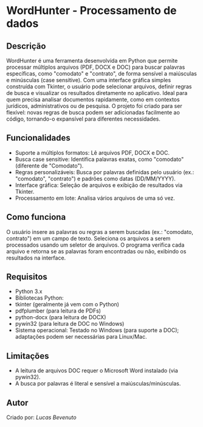 ﻿# WordHunter - Processamento de dados

## Descrição

WordHunter é uma ferramenta desenvolvida em Python que permite processar múltiplos arquivos (PDF, DOCX e DOC) para buscar palavras específicas, como "comodato" e "contrato", de forma sensível a maiúsculas e minúsculas (case sensitive). Com uma interface gráfica simples construída com Tkinter, o usuário pode selecionar arquivos, definir regras de busca e visualizar os resultados diretamente no aplicativo. Ideal para quem precisa analisar documentos rapidamente, como em contextos jurídicos, administrativos ou de pesquisa.
O projeto foi criado para ser flexível: novas regras de busca podem ser adicionadas facilmente ao código, tornando-o expansível para diferentes necessidades.

## Funcionalidades
- Suporte a múltiplos formatos: Lê arquivos PDF, DOCX e DOC.
- Busca case sensitive: Identifica palavras exatas, como "comodato" (diferente de "Comodato").
- Regras personalizáveis: Busca por palavras definidas pelo usuário (ex.: "comodato", "contrato") e padrões como datas (DD/MM/YYYY).
- Interface gráfica: Seleção de arquivos e exibição de resultados via Tkinter.
- Processamento em lote: Analisa vários arquivos de uma só vez.

## Como funciona
O usuário insere as palavras ou regras a serem buscadas (ex.: "comodato, contrato") em um campo de texto.
Seleciona os arquivos a serem processados usando um seletor de arquivos.
O programa verifica cada arquivo e retorna se as palavras foram encontradas ou não, exibindo os resultados na interface.

## Requisitos
- Python 3.x
- Bibliotecas Python:
- tkinter (geralmente já vem com o Python)
- pdfplumber (para leitura de PDFs)
- python-docx (para leitura de DOCX)
- pywin32 (para leitura de DOC no Windows)
- Sistema operacional: Testado no Windows (para suporte a DOC); adaptações podem ser necessárias para Linux/Mac.

## Limitações
- A leitura de arquivos DOC requer o Microsoft Word instalado (via pywin32).
- A busca por palavras é literal e sensível a maiúsculas/minúsculas.

## Autor
Criado por: *Lucas Bevenuto*
